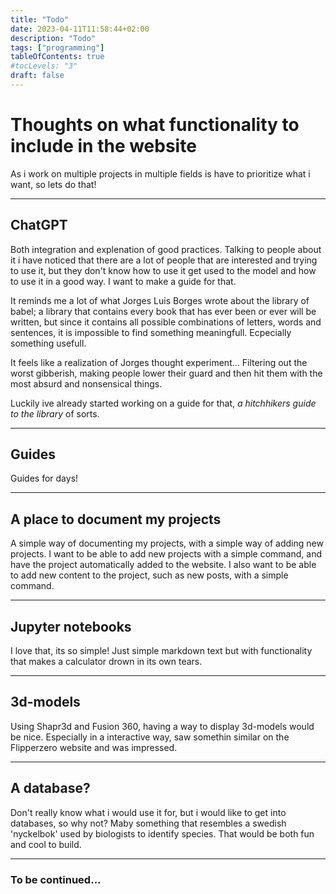 ```yaml
---
title: "Todo"
date: 2023-04-11T11:58:44+02:00
description: "Todo"
tags: ["programming"]
tableOfContents: true
#tocLevels: "3"
draft: false
---
```


# Thoughts on what functionality to include in the website

As i work on multiple projects in multiple fields is have to prioritize what i want, so lets do that!

---

## ChatGPT

Both integration and explenation of good practices.
Talking to people about it i have noticed that there are a lot of people that are interested and trying to use it, but they don't know how to use it get used to the model and how to use it in a good way. I want to make a guide for that.

It reminds me a lot of what Jorges Luis Borges wrote about the library of babel; a library that contains every book that has ever been or ever will be written, but since it contains all possible combinations of letters, words and sentences, it is impossible to find something meaningfull. Ecpecially something usefull.

It feels like a realization of Jorges thought experiment... Filtering out the worst gibberish, making people lower their guard and then hit them with the most absurd and nonsensical things. 

Luckily ive already started working on a guide for that, *a hitchhikers guide to the library* of sorts.

---

## Guides

Guides for days!

---

## A place to document my projects

A simple way of documenting my projects, with a simple way of adding new projects. I want to be able to add new projects with a simple command, and have the project automatically added to the website. I also want to be able to add new content to the project, such as new posts, with a simple command.

---

## Jupyter notebooks

I love that, its so simple! Just simple markdown text but with functionality that makes a calculator drown in its own tears.

---

## 3d-models

Using Shapr3d and Fusion 360, having a way to display 3d-models would be nice. Especially in a interactive way, saw somethin similar on the Flipperzero website and was impressed.

---

## A database?

Don't really know what i would use it for, but i would like to get into databases, so why not? Maby something that resembles a swedish 'nyckelbok' used by biologists to identify species. That would be both fun and cool to build.

---


### To be continued...